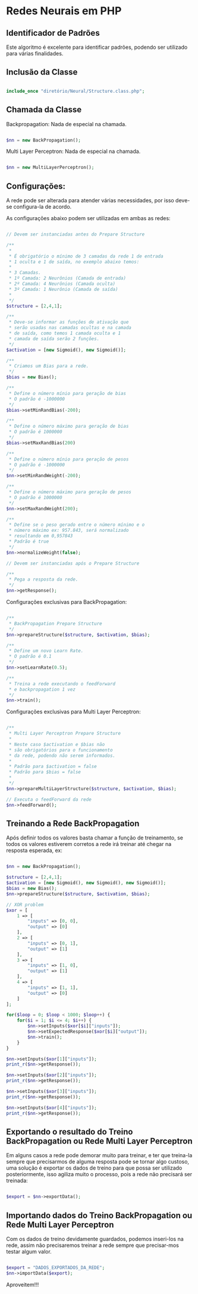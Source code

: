# Redes Neurais em PHP

## Identificador de Padrões

Este algoritmo é excelente para identificar padrões, podendo ser utilizado para várias finalidades.

## Inclusão da Classe

```php

include_once "diretório/Neural/Structure.class.php";

```

## Chamada da Classe

Backpropagation: Nada de especial na chamada.

```php

$nn = new BackPropagation();

```

Multi Layer Perceptron: Nada de especial na chamada.

```php

$nn = new MultiLayerPerceptron();

```

## Configurações:

A rede pode ser alterada para atender várias necessidades, por isso deve-se configura-la de acordo.

As configurações abaixo podem ser utilizadas em ambas as redes:

```php

// Devem ser instanciadas antes do Prepare Structure

/**
 * 
 * É obrigatório o mínimo de 3 camadas da rede 1 de entrada
 * 1 oculta e 1 de saída, no exemplo abaixo temos:
 * 
 * 3 Camadas.
 * 1º Camada: 2 Neurônios (Camada de entrada)
 * 2º Camada: 4 Neurônios (Camada oculta)
 * 3º Camada: 1 Neurônio (Camada de saída) 
 * 
 */
$structure = [2,4,1];

/**
 * Deve-se informar as funções de ativação que
 * serão usadas nas camadas ocultas e na camada
 * de saída, como temos 1 camada oculta e 1
 * camada de saída serão 2 funções.
 */
$activation = [new Sigmoid(), new Sigmoid()];

/**
 * Criamos um Bias para a rede.
 */
$bias = new Bias();

/**
 * Define o número mínio para geração de bias
 * O padrão é -1000000
 */
$bias->setMinRandBias(-200);

/**
 * Define o número máximo para geração de bias
 * O padrão é 1000000
 */
$bias->setMaxRandBias(200)

/**
 * Define o número mínio para geração de pesos
 * O padrão é -1000000
 */
$nn->setMinRandWeight(-200);

/**
 * Define o número máximo para geração de pesos
 * O padrão é 1000000
 */
$nn->setMaxRandWeight(200);

/**
 * Define se o peso gerado entre o número mínimo e o
 * número máximo ex: 957.843, será normalizado 
 * resultando em 0,957843
 * Padrão é true
 */
$nn->normalizeWeight(false);

// Devem ser instanciadas após o Prepare Structure

/**
 * Pega a resposta da rede.
 */
$nn->getResponse();

```

Configurações exclusivas para BackPropagation:

```php

/**
 * BackPropagation Prepare Structure
 */
$nn->prepareStructure($structure, $activation, $bias);

/**
 * Define um novo Learn Rate.
 * O padrão é 0.1
 */ 
$nn->setLearnRate(0.5);

/**
 * Treina a rede executando o feedForward
 * e backpropagation 1 vez
 */
$nn->train();

```

Configurações exclusivas para Multi Layer Perceptron:

```php

/**
 * Multi Layer Perceptron Prepare Structure
 * 
 * Neste caso $activation e $bias não
 * são obrigatórios para o funcionamento
 * da rede, podendo não serem informados.
 * 
 * Padrão para $activation = false
 * Padrão para $bias = false
 * 
 */
$nn->prepareMultiLayerStructure($structure, $activation, $bias);

// Executa o feedForward da rede
$nn->feedForward();

```

## Treinando a Rede BackPropagation

Após definir todos os valores basta chamar a função de treinamento, se todos os valores estiverem corretos a rede irá treinar até chegar na resposta esperada, ex:

```php

$nn = new BackPropagation();

$structure = [2,4,1];
$activation = [new Sigmoid(), new Sigmoid(), new Sigmoid()];
$bias = new Bias();
$nn->prepareStructure($structure, $activation, $bias);

// XOR problem
$xor = [
    1 => [
        "inputs" => [0, 0],
        "output" => [0]
    ],
    2 => [
        "inputs" => [0, 1],
        "output" => [1]
    ],
    3 => [
        "inputs" => [1, 0],
        "output" => [1]
    ],
    4 => [
        "inputs" => [1, 1],
        "output" => [0]
    ]
];

for($loop = 0; $loop < 1000; $loop++) {
    for($i = 1; $i <= 4; $i++) {
        $nn->setInputs($xor[$i]["inputs"]);
        $nn->setExpectedResponse($xor[$i]["output"]);
        $nn->train();
    }
}

$nn->setInputs($xor[1]["inputs"]);
print_r($nn->getResponse());

$nn->setInputs($xor[2]["inputs"]);
print_r($nn->getResponse());

$nn->setInputs($xor[3]["inputs"]);
print_r($nn->getResponse());

$nn->setInputs($xor[4]["inputs"]);
print_r($nn->getResponse());

```

## Exportando o resultado do Treino BackPropagation ou Rede Multi Layer Perceptron

Em alguns casos a rede pode demorar muito para treinar, e ter que treina-la sempre que precisarmos de alguma resposta pode se tornar algo custoso, uma solução é exportar os dados de treino para que possa ser utilizado posteriormente, isso agiliza muito o processo, pois a rede não precisará ser treinada:

```php

$export = $nn->exportData();

```

## Importando dados do Treino BackPropagation ou Rede Multi Layer Perceptron

Com os dados de treino devidamente guardados, podemos inseri-los na rede, assim não precisaremos treinar a rede sempre que precisar-mos testar algum valor.

```php

$export = "DADOS_EXPORTADOS_DA_REDE";
$nn->importData($export);

```

Aproveitem!!!